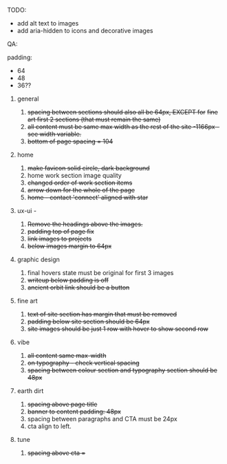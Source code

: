 TODO:

- add alt text to images
- add aria-hidden to icons and decorative images

QA:

padding:

- 64
- 48
- 36??

1. general
   1. ~~spacing between sections should also all be 64px, EXCEPT for~~
      ~~fine art first 2 sections (that must remain the same)~~
   1. ~~all content must be same max width as the rest of the site -1166px - see width variable.~~
   1. ~~bottom of page spacing = 104~~
2. home

   1. ~~make favicon solid circle, dark background~~
   2. home work section image quality
   3. ~~changed order of work section items~~
   4. ~~arrow down for the whole of the page~~
   5. ~~home - contact 'connect' aligned with star~~

3. ux-ui -
   1. ~~Remove the headings above the images.~~
   2. ~~padding top of page fix~~
   3. ~~link images to projects~~
   4. ~~below images margin to 64px~~
4. graphic design
   1. final hovers state must be original for first 3 images
   2. ~~writeup below padding is off~~
   3. ~~ancient orbit link should be a button~~
5. fine art
   1. ~~text of site section has margin that must be removed~~
   2. ~~padding below site section should be 64px~~
   3. ~~site images should be just 1 row with hover to show second row~~
6. vibe
   1. ~~all content same max-width~~
   2. ~~on typography - check vertical spacing~~
   3. ~~spacing between colour section and typography section should be 48px~~
7. earth dirt
   1. ~~spacing above page title~~
   2. ~~banner to content padding: 48px~~
   3. spacing between paragraphs and CTA must be 24px
   4. cta align to left.
8. tune
   1. ~~spacing above cta =~~
